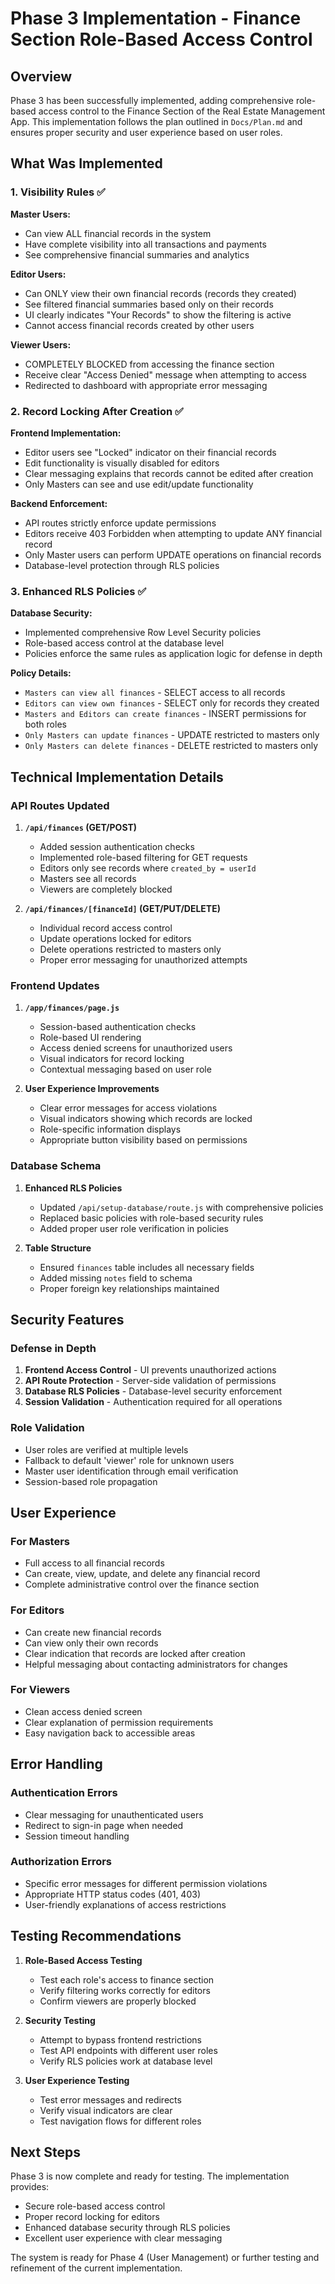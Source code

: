 # Phase 3 Implementation - Finance Section Role-Based Access Control

## Overview
Phase 3 has been successfully implemented, adding comprehensive role-based access control to the Finance Section of the Real Estate Management App. This implementation follows the plan outlined in `Docs/Plan.md` and ensures proper security and user experience based on user roles.

## What Was Implemented

### 1. Visibility Rules ✅

**Master Users:**
- Can view ALL financial records in the system
- Have complete visibility into all transactions and payments
- See comprehensive financial summaries and analytics

**Editor Users:**
- Can ONLY view their own financial records (records they created)
- See filtered financial summaries based only on their records
- UI clearly indicates "Your Records" to show the filtering is active
- Cannot access financial records created by other users

**Viewer Users:**
- COMPLETELY BLOCKED from accessing the finance section
- Receive clear "Access Denied" message when attempting to access
- Redirected to dashboard with appropriate error messaging

### 2. Record Locking After Creation ✅

**Frontend Implementation:**
- Editor users see "Locked" indicator on their financial records
- Edit functionality is visually disabled for editors
- Clear messaging explains that records cannot be edited after creation
- Only Masters can see and use edit/update functionality

**Backend Enforcement:**
- API routes strictly enforce update permissions
- Editors receive 403 Forbidden when attempting to update ANY financial record
- Only Master users can perform UPDATE operations on financial records
- Database-level protection through RLS policies

### 3. Enhanced RLS Policies ✅

**Database Security:**
- Implemented comprehensive Row Level Security policies
- Role-based access control at the database level
- Policies enforce the same rules as application logic for defense in depth

**Policy Details:**
- `Masters can view all finances` - SELECT access to all records
- `Editors can view own finances` - SELECT only for records they created
- `Masters and Editors can create finances` - INSERT permissions for both roles
- `Only Masters can update finances` - UPDATE restricted to masters only
- `Only Masters can delete finances` - DELETE restricted to masters only

## Technical Implementation Details

### API Routes Updated

1. **`/api/finances` (GET/POST)**
   - Added session authentication checks
   - Implemented role-based filtering for GET requests
   - Editors only see records where `created_by = userId`
   - Masters see all records
   - Viewers are completely blocked

2. **`/api/finances/[financeId]` (GET/PUT/DELETE)**
   - Individual record access control
   - Update operations locked for editors
   - Delete operations restricted to masters only
   - Proper error messaging for unauthorized attempts

### Frontend Updates

1. **`/app/finances/page.js`**
   - Session-based authentication checks
   - Role-based UI rendering
   - Access denied screens for unauthorized users
   - Visual indicators for record locking
   - Contextual messaging based on user role

2. **User Experience Improvements**
   - Clear error messages for access violations
   - Visual indicators showing which records are locked
   - Role-specific information displays
   - Appropriate button visibility based on permissions

### Database Schema

1. **Enhanced RLS Policies**
   - Updated `/api/setup-database/route.js` with comprehensive policies
   - Replaced basic policies with role-based security rules
   - Added proper user role verification in policies

2. **Table Structure**
   - Ensured `finances` table includes all necessary fields
   - Added missing `notes` field to schema
   - Proper foreign key relationships maintained

## Security Features

### Defense in Depth
1. **Frontend Access Control** - UI prevents unauthorized actions
2. **API Route Protection** - Server-side validation of permissions
3. **Database RLS Policies** - Database-level security enforcement
4. **Session Validation** - Authentication required for all operations

### Role Validation
- User roles are verified at multiple levels
- Fallback to default 'viewer' role for unknown users
- Master user identification through email verification
- Session-based role propagation

## User Experience

### For Masters
- Full access to all financial records
- Can create, view, update, and delete any financial record
- Complete administrative control over the finance section

### For Editors
- Can create new financial records
- Can view only their own records
- Clear indication that records are locked after creation
- Helpful messaging about contacting administrators for changes

### For Viewers
- Clean access denied screen
- Clear explanation of permission requirements
- Easy navigation back to accessible areas

## Error Handling

### Authentication Errors
- Clear messaging for unauthenticated users
- Redirect to sign-in page when needed
- Session timeout handling

### Authorization Errors
- Specific error messages for different permission violations
- Appropriate HTTP status codes (401, 403)
- User-friendly explanations of access restrictions

## Testing Recommendations

1. **Role-Based Access Testing**
   - Test each role's access to finance section
   - Verify filtering works correctly for editors
   - Confirm viewers are properly blocked

2. **Security Testing**
   - Attempt to bypass frontend restrictions
   - Test API endpoints with different user roles
   - Verify RLS policies work at database level

3. **User Experience Testing**
   - Test error messages and redirects
   - Verify visual indicators are clear
   - Test navigation flows for different roles

## Next Steps

Phase 3 is now complete and ready for testing. The implementation provides:
- Secure role-based access control
- Proper record locking for editors
- Enhanced database security through RLS policies
- Excellent user experience with clear messaging

The system is ready for Phase 4 (User Management) or further testing and refinement of the current implementation.
